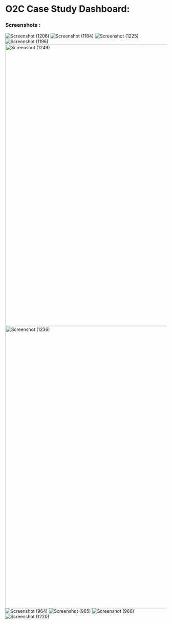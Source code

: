 # O2C Case Study Dashboard:

### Screenshots :

![Screenshot (1206)](https://github.com/user-attachments/assets/88454e0b-b8c1-4825-bbd1-f4e4101d6c63)
![Screenshot (1184)](https://github.com/user-attachments/assets/cd4b8708-d0aa-4980-8806-c3d714e4200d)
![Screenshot (1225)](https://github.com/user-attachments/assets/489346f1-55a0-4a73-bf6c-e9951bccbdbe)
![Screenshot (1196)](https://github.com/user-attachments/assets/1ce5cdff-5914-42f9-9dc8-781e14f2e6da)
<img width="1920" height="879" alt="Screenshot (1249)" src="https://github.com/user-attachments/assets/e1f0ef10-78af-43fc-b511-5729844da975" />
<img width="1920" height="880" alt="Screenshot (1236)" src="https://github.com/user-attachments/assets/819cf1cb-a833-4b5d-8a9e-55d096f1d52c" /> 
![Screenshot (964)](https://github.com/user-attachments/assets/fadf9af8-0223-4ac5-b25a-eed055e9e916)
![Screenshot (965)](https://github.com/user-attachments/assets/04a4dba4-7631-4377-aa71-7bd94215b71a)
![Screenshot (966)](https://github.com/user-attachments/assets/acad5890-2361-4cba-addb-c561b1ae3b73)
![Screenshot (1220)](https://github.com/user-attachments/assets/fea474af-0628-45fe-85a4-52beeb5071b9)
